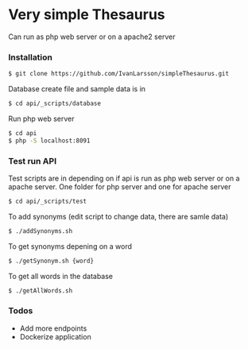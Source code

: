 # Very simple Thesaurus

Can run as php web server or on a apache2 server

### Installation

```sh
$ git clone https://github.com/IvanLarsson/simpleThesaurus.git
```

Database create file and sample data is in 
```sh
$ cd api/_scripts/database
```

Run php web server 

```sh
$ cd api
$ php -S localhost:8091
```

### Test run API
Test scripts are in depending on if api is run as php web server or on a apache server. One folder for php server and one for apache server
```sh
$ cd api/_scripts/test
```

To add synonyms (edit script to change data, there are samle data)
```sh
$ ./addSynonyms.sh
```
To get synonyms depening on a word 
```sh
$ ./getSynonym.sh {word}
```
To get all words in the database 
```sh
$ ./getAllWords.sh 
```

### Todos

 - Add more endpoints 
 - Dockerize application




